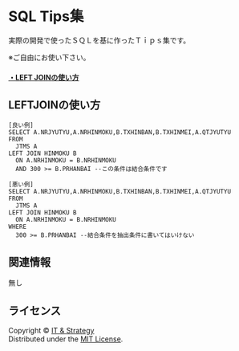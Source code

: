 SQL Tips集
======================
実際の開発で使ったＳＱＬを基に作ったＴｉｐｓ集です。  

※ご自由にお使い下さい。

#### [・LEFT JOINの使い方](#LEFTJOINの使い方)




## LEFTJOINの使い方
    [良い例]
    SELECT A.NRJYUTYU,A.NRHINMOKU,B.TXHINBAN,B.TXHINMEI,A.QTJYUTYU
    FROM
      JTMS A
    LEFT JOIN HINMOKU B
      ON A.NRHINMOKU = B.NRHINMOKU
      AND 300 >= B.PRHANBAI --この条件は結合条件です
    
    [悪い例]
    SELECT A.NRJYUTYU,A.NRHINMOKU,B.TXHINBAN,B.TXHINMEI,A.QTJYUTYU
    FROM
      JTMS A
    LEFT JOIN HINMOKU B
      ON A.NRHINMOKU = B.NRHINMOKU
    WHERE
      300 >= B.PRHANBAI --結合条件を抽出条件に書いてはいけない


 
関連情報
--------

無し
  
  
ライセンス
----------
Copyright &copy; [IT & Strategy](http://suzukitakashi.net/)  
Distributed under the [MIT License][mit].
 
[MIT]: http://www.opensource.org/licenses/mit-license.php
